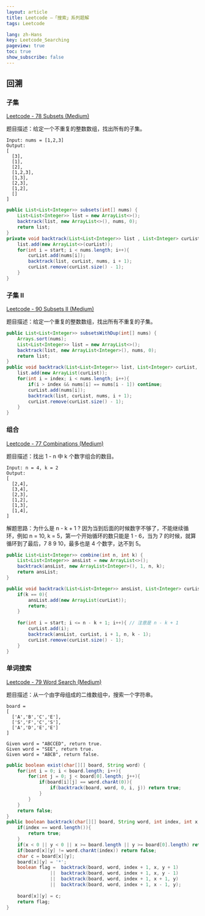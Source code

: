 ```yaml
---
layout: article
title: Leetcode —「搜索」系列题解
tags: Leetcode

lang: zh-Hans
key: Leetcode_Searching
pageview: true
toc: true
show_subscribe: false
---
```


## 回溯

### 子集

[Leetcode - 78 Subsets (Medium)](https://leetcode.com/problems/subsets/)

题目描述：给定一个不重复的整数数组，找出所有的子集。

```
Input: nums = [1,2,3]
Output:
[
  [3],
  [1],
  [2],
  [1,2,3],
  [1,3],
  [2,3],
  [1,2],
  []
]
```

```java
public List<List<Integer>> subsets(int[] nums) {
    List<List<Integer>> list = new ArrayList<>();
    backtrack(list, new ArrayList<>(), nums, 0);
    return list;
}
private void backtrack(List<List<Integer>> list , List<Integer> curList, int [] nums, int start){
    list.add(new ArrayList<>(curList));
    for(int i = start; i < nums.length; i++){
        curList.add(nums[i]);
        backtrack(list, curList, nums, i + 1);
        curList.remove(curList.size() - 1);
    }
}
```

### 子集 II

[Leetcode - 90 Subsets II (Medium)](https://leetcode.com/problems/subsets-ii/)

题目描述：给定一个重复的整数数组，找出所有不重复的子集。

```java
public List<List<Integer>> subsetsWithDup(int[] nums) {
    Arrays.sort(nums);
    List<List<Integer>> list = new ArrayList<>();
    backtrack(list, new ArrayList<Integer>(), nums, 0);
    return list;
}
public void backtrack(List<List<Integer>> list, List<Integer> curList, int[] nums, int index){
    list.add(new ArrayList(curList));
    for(int i = index; i < nums.length; i++){
        if(i > index && nums[i] == nums[i - 1]) continue;
        curList.add(nums[i]);
        backtrack(list, curList, nums, i + 1);
        curList.remove(curList.size() - 1);
    }
}
```

### 组合

[Leetcode - 77 Combinations (Medium)](https://leetcode.com/problems/combinations/)

题目描述：找出 1 - n 中 k 个数字组合的数目。

```
Input: n = 4, k = 2
Output:
[
  [2,4],
  [3,4],
  [2,3],
  [1,2],
  [1,3],
  [1,4],
]
```

解题思路：为什么是 n - k + 1 ? 因为当到后面的时候数字不够了，不能继续循环，例如 n = 10, k = 5，第一个开始循环的数只能是 1 - 6，当为 7 的时候，就算循环到了最后，7 8 9 10，最多也是 4 个数字，达不到 5。

```java
public List<List<Integer>> combine(int n, int k) {
    List<List<Integer>> ansList = new ArrayList<>();
    backtrack(ansList, new ArrayList<Integer>(), 1, n, k);
    return ansList;
}

public void backtrack(List<List<Integer>> ansList, List<Integer> curList, int start, int n, int k){
    if(k == 0){
        ansList.add(new ArrayList(curList));
        return;
    }
    
    for(int i = start; i <= n - k + 1; i++){ // 注意是 n - k + 1
        curList.add(i);
        backtrack(ansList, curList, i + 1, n, k - 1);
        curList.remove(curList.size() - 1);
    }
}
```

### 单词搜索

[Leetcode - 79 Word Search (Medium)](https://leetcode.com/problems/word-search/)

题目描述：从一个由字母组成的二维数组中，搜索一个字符串。

```
board =
[
  ['A','B','C','E'],
  ['S','F','C','S'],
  ['A','D','E','E']
]

Given word = "ABCCED", return true.
Given word = "SEE", return true.
Given word = "ABCB", return false.
```
```java
public boolean exist(char[][] board, String word) {
    for(int i = 0; i < board.length; i++){
        for(int j = 0; j < board[0].length; j++){
            if(board[i][j] == word.charAt(0)){
                if(backtrack(board, word, 0, i, j)) return true;
            }
        }
    }
    return false;
}
public boolean backtrack(char[][] board, String word, int index, int x, int y){
    if(index == word.length()){
        return true;
    }
    if(x < 0 || y < 0 || x >= board.length || y >= board[0].length) return false;
    if(board[x][y] != word.charAt(index)) return false;
    char c = board[x][y];
    board[x][y] = '*';
    boolean flag =  backtrack(board, word, index + 1, x, y + 1)
                ||  backtrack(board, word, index + 1, x, y - 1)
                ||  backtrack(board, word, index + 1, x + 1, y)
                ||  backtrack(board, word, index + 1, x - 1, y);
    
    board[x][y] = c;
    return flag;
}
```